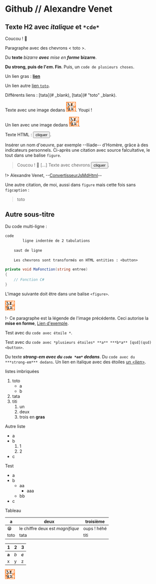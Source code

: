 # Github // Alexandre Venet

## Texte H2 avec *italique* et `*cde*`

Coucou ! 🤗

Paragraphe avec des chevrons < toto >.

Du **texte** *bizarre* ***avec*** *mise* *en* ***forme*** **bizarre**.

**Du strong, puis de l'*em*. Fin**. Puis, un `code de plusieurs choses`.

Un lien gras : **[lien](#)**

Un lien autre [lien `toto`](# "bulle d'*aide*").

Différents liens : [tata](# _blank), [tata](# "toto" _blank).

Texte avec une image dedans ![image](media/32x32.png). Youpi ! 

Un lien avec une image dedans [![image](media/32x32.png)](# "bulle").

Texte HTML : <button type="button">cliquer</button>.

Insérer un nom d'oeuvre, par exemple --Iliade-- d'Homère, grâce à des indicateurs personnels. Ci-après une citation avec source falcultative, le tout dans une balise `figure`.

> Coucou ! 🤗
> [...]
> Texte avec chevrons <button type="button">cliquer</button>.

!> Alexandre Venet, --[ConvertisseurJsMdHtml](https://alexandrevenet.github.io/ConvertisseurJsMdHtml)--

Une autre citation, de moi, aussi dans `figure` mais cette fois sans `figcaption` :

> toto

## Autre sous-titre

Du code multi-ligne :
```
code
		ligne indentée de 2 tabulations
	
	saut de ligne
	
	Les chevrons sont transformés en HTML entities : <button>
```

```C#
private void MaFonction(string entree)
{
	// Fonction C#
}
```

L'image suivante doit être dans une balise `<figure>`.

![title](media/32x32.png "alt")

!- Ce paragraphe est la légende de l'image précédente. Ceci autorise la **mise en forme**, [Lien d'exemple](https://alexandrevenet.github.io).

Test avec du `code avec étoile *`.

Test avec du `code avec *plusieurs étoiles* **a** ***b*a** [qsd](qsd) <button>`. 

Du texte ***strong-em avec du `code *em*` dedans***. Du `code avec du ***strong-em*** dedans`. Un lien en italique avec des étoiles [un <*lien*>](#).

listes imbriquées

1. toto
	- a
	- b
2. tata
3. titi
	1. un
	2. deux
	3. trois en **gras**

Autre liste

- a
- b
	1. 1
	2. 2
- c

Test

- a
- b
	- aa
		- aaa
	- bb
- c

Tableau

|a|deux|troisième
|-|-|-|
|😁|le chiffre deux est *magnifique*|oups ! héhé |
|toto|tata|titi|

1|2|3
-|-|-
**a**|*b*|***c***
x|y|z

![title](media/32x32.png "alt")
